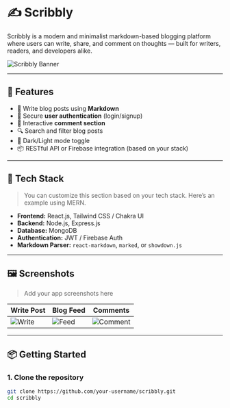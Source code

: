 # ✍️ Scribbly

Scribbly is a modern and minimalist markdown-based blogging platform where users can write, share, and comment on thoughts — built for writers, readers, and developers alike.

![Scribbly Banner](https://via.placeholder.com/1000x300?text=Scribbly+Blog+App)

---

## 🚀 Features

- 📝 Write blog posts using **Markdown**
- 👤 Secure **user authentication** (login/signup)
- 💬 Interactive **comment section**
- 🔍 Search and filter blog posts
- 🌙 Dark/Light mode toggle
- 📦 RESTful API or Firebase integration (based on your stack)

---

## 🔧 Tech Stack

> You can customize this section based on your tech stack. Here’s an example using MERN.

- **Frontend:** React.js, Tailwind CSS / Chakra UI
- **Backend:** Node.js, Express.js
- **Database:** MongoDB
- **Authentication:** JWT / Firebase Auth
- **Markdown Parser:** `react-markdown`, `marked`, or `showdown.js`

---

## 🖼️ Screenshots

> Add your app screenshots here

| Write Post | Blog Feed | Comments |
|------------|------------|------------|
| ![Write](https://via.placeholder.com/250x150?text=Write) | ![Feed](https://via.placeholder.com/250x150?text=Feed) | ![Comment](https://via.placeholder.com/250x150?text=Comment) |

---

## 📦 Getting Started

### 1. Clone the repository
```bash
git clone https://github.com/your-username/scribbly.git
cd scribbly
